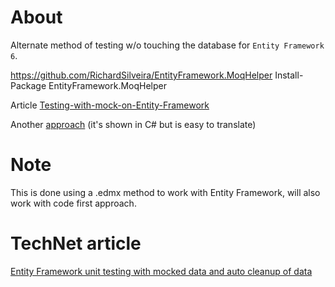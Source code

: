 # About

Alternate method of testing w/o touching the database for `Entity Framework 6`.

https://github.com/RichardSilveira/EntityFramework.MoqHelper
Install-Package EntityFramework.MoqHelper

Article [Testing-with-mock-on-Entity-Framework](https://www.codeproject.com/Tips/1045590/Testing-with-mock-on-Entity-Framework) 

Another [approach](https://blog.goyello.com/2016/07/14/save-time-mocking-use-your-real-entity-framework-dbcontext-in-unit-tests/) (it's shown in C# but is easy to translate)

# Note

This is done using a .edmx method to work with Entity Framework, will also work with code first approach.

# TechNet article

[Entity Framework unit testing with mocked data and auto cleanup of data](https://social.technet.microsoft.com/wiki/contents/articles/51477.entity-framework-unit-testing-with-mocked-data-and-auto-cleanup-of-data.aspx)

